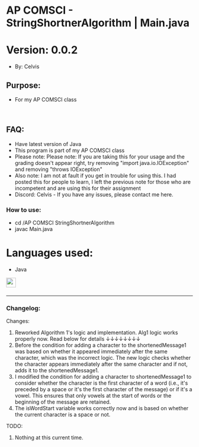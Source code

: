 # AP COMSCI - StringShortnerAlgorithm | Main.java
# Version: 0.0.2
- By: Celvis

## Purpose:

- For my AP COMSCI class
<br />

## FAQ:
- Have latest version of Java
- This program is part of my AP COMSCI class
- Please note: Please note: If you are taking this for your usage and the grading doesn't appear right, try removing "import java.io.IOException" and removing "throws IOException"
- Also note: I am not at fault if you get in trouble for using this. I had posted this for people to learn, I left the previous note for those who are incompetent and are using this for their assignment
- Discord: Celvis - If you have any issues, please contact me here.

### How to use:
- cd /AP COMSCI StringShortnerAlgorithm
- javac Main.java

# Languages used:
- Java
<img align="left" alt="" width="26px" src="https://camo.githubusercontent.com/651195b8c66a9dd22316e672992077dbcecea4ca904b45a6681558ebc0ecc517/68747470733a2f2f75706c6f61642e77696b696d656469612e6f72672f77696b6970656469612f656e2f7468756d622f332f33302f4a6176615f70726f6772616d6d696e675f6c616e67756167655f6c6f676f2e7376672f33303070782d4a6176615f70726f6772616d6d696e675f6c616e67756167655f6c6f676f2e7376672e706e67" style="padding-right:10px;" />

<br />
<br />

---

### Changelog:
Changes:
1. Reworked Algorithm 1's logic and implementation. Alg1 logic works properly now. Read below for details ↓↓↓↓↓↓↓↓
2. Before the condition for adding a character to the shortenedMessage1 was based on whether it appeared immediately after the same character, which was the incorrect logic. The new logic checks whether the character appears immediately after the same character and if not, adds it to the shortenedMessage1.
3. I modified the condition for adding a character to shortenedMessage1 to consider whether the character is the first character of a word (i.e., it's preceded by a space or it's the first character of the message) or if it's a vowel. This ensures that only vowels at the start of words or the beginning of the message are retained.
5. The isWordStart variable works correctly now and is based on whether the current character is a space or not.

TODO:
1. Nothing at this current time.
